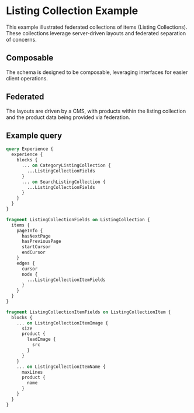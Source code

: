 # Listing Collection Example

This example illustrated federated collections of items (Listing Collections).
These collections leverage server-driven layouts and federated separation of concerns.

## Composable

The schema is designed to be composable, leveraging interfaces for easier client operations.

## Federated

The layouts are driven by a CMS, with products within the listing collection and the product
data being provided via federation.

## Example query

```graphql
query Experience {
  experience {
    blocks {
      ... on CategoryListingCollection {
        ...ListingCollectionFields
      }
      ... on SearchListingCollection {
        ...ListingCollectionFields
      }
    }
  }
}

fragment ListingCollectionFields on ListingCollection {
  items {
    pageInfo {
      hasNextPage
      hasPreviousPage
      startCursor
      endCursor
    }
    edges {
      cursor
      node {
        ...ListingCollectionItemFields
      }
    }
  }
}

fragment ListingCollectionItemFields on ListingCollectionItem {
  blocks {
    ... on ListingCollectionItemImage {
      size
      product {
        leadImage {
          src
        }
      }
    }
    ... on ListingCollectionItemName {
      maxLines
      product {
        name
      }
    }
  }
}
```
